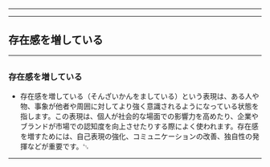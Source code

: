 # 
___
___
## 存在感を増している
___
## 
### 存在感を増している
- 存在感を増している（そんざいかんをましている）という表現は、ある人や物、事象が他者や周囲に対してより強く意識されるようになっている状態を指します。この表現は、個人が社会的な場面での影響力を高めたり、企業やブランドが市場での認知度を向上させたりする際によく使われます。存在感を増すためには、自己表現の強化、コミュニケーションの改善、独自性の発揮などが重要です。␃
___
